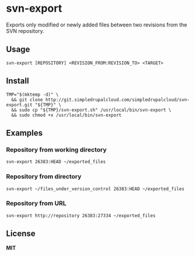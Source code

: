 # svn-export

Exports only modified or newly added files between two revisions from the SVN repository.

## Usage

    svn-export [REPOSITORY] <REVISION_FROM:REVISION_TO> <TARGET>

## Install

    TMP="$(mktemp -d)" \
      && git clone http://git.simpledrupalcloud.com/simpledrupalcloud/svn-export.git "${TMP}" \
      && sudo cp "${TMP}/svn-export.sh" /usr/local/bin/svn-export \
      && sudo chmod +x /usr/local/bin/svn-export

## Examples

### Repository from working directory

    svn-export 26383:HEAD ~/exported_files

### Repository from directory

    svn-export ~/files_under_version_control 26383:HEAD ~/exported_files

### Repository from URL

    svn-export http://repository 26383:27334 ~/exported_files

## License

**MIT**
